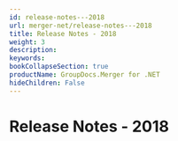 ```yaml
---
id: release-notes---2018
url: merger-net/release-notes---2018
title: Release Notes - 2018
weight: 3
description: 
keywords: 
bookCollapseSection: true
productName: GroupDocs.Merger for .NET
hideChildren: False
---
```


# Release Notes - 2018


